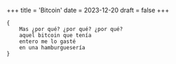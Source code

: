 +++
title = 'Bitcoin'
date = 2023-12-20
draft = false
+++

	{
		Mas ¿por qué? ¿por qué? ¿por qué?
		aquel bitcoin que tenía
		entero me lo gasté
		en una hamburguesería
	}
